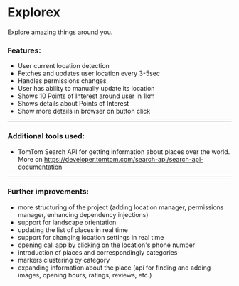# Explorex
Explore amazing things around you.


### Features:
- User current location detection
- Fetches and updates user location every 3-5sec
- Handles permissions changes
- User has ability to manually update its location
- Shows 10 Points of Interest around user in 1km
- Shows details about Points of Interest
- Show more details in browser on button click
---
### Additional tools used:
- TomTom Search API for getting information about places over the world. More on https://developer.tomtom.com/search-api/search-api-documentation
---
### Further improvements:
- more structuring of the project (adding location manager, permissions manager, enhancing dependency injections)
- support for landscape orientation
- updating the list of places in real time
- support for changing location settings in real time
- opening call app by clicking on the location's phone number
- introduction of places and correspondingly categories
- markers clustering by category
- expanding information about the place (api for finding and adding images, opening hours, ratings, reviews, etc.)
